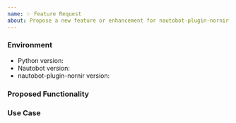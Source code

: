 ```yaml
---
name: ✨ Feature Request
about: Propose a new feature or enhancement for nautobot-plugin-nornir
---
```


### Environment
* Python version:  <!-- Example: 3.11.5 -->
* Nautobot version:  <!-- Example: 1.0.1 -->
* nautobot-plugin-nornir version:  <!-- Example: 1.0.0 -->

<!--
    Describe in detail the new functionality you are proposing.
-->
### Proposed Functionality

<!--
    Convey an example use case for your proposed feature. Write from the
    perspective of a user who would benefit from the proposed
    functionality and describe how.
--->
### Use Case

